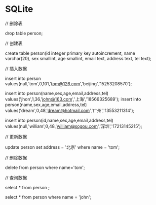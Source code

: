 # SQLite


// 删除表

drop table person;

// 创建表

create table person(id integer primary key autoincrement, name varchar(20), sex smallint, age smallint, email text, address text, tel text);

// 插入数据

insert into person values(null,'tom',0,101,'tom@126.com','beijing','15253208570');

insert into person(name,sex,age,email,address,tel) values('jhon',1,36,'john@163.com','上海','18566325689');
insert into person(name,sex,age,email,address,tel) values('dream',0,48,'dream@hotmail.com','广州','13553211314');

insert into person(id,name,sex,age,email,address,tel) values(null,'william',0,48,'william@sogou.com','深圳','17213145215');


// 更新数据

update person set address = '北京' where name = 'tom';

// 删除数据

delete from person where name='tom';

// 查询数据

select * from person ;

select * from person where name = 'john';
